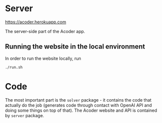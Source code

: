 # Server

https://acoder.herokuapp.com

The server-side part of the Acoder app.

## Running the website in the local environment

In order to run the website locally, run

```
./run.sh
```

# Code

The most important part is the `solver` package - it contains the code that actually do the job (generates code through contact with OpenAI API and doing some things on top of that). The Acoder website and API is contained by `server` package.
